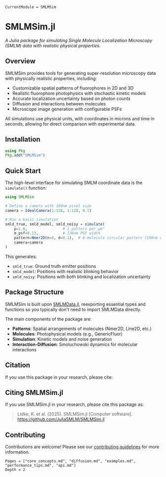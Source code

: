 ```@meta
CurrentModule = SMLMSim
```

# SMLMSim.jl

*A Julia package for simulating Single Molecule Localization Microscopy (SMLM) data with realistic physical properties.*

## Overview

SMLMSim provides tools for generating super-resolution microscopy data with physically realistic properties, including:

- Customizable spatial patterns of fluorophores in 2D and 3D
- Realistic fluorophore photophysics with stochastic kinetic models
- Accurate localization uncertainty based on photon counts
- Diffusion and interactions between molecules
- Microscope image generation with configurable PSFs

All simulations use physical units, with coordinates in microns and time in seconds, allowing for direct comparison with experimental data.

## Installation

```julia
using Pkg
Pkg.add("SMLMSim")
```

## Quick Start

The high-level interface for simulating SMLM coordinate data is the `simulate()` function:

```julia
using SMLMSim

# Define a camera with 100nm pixel size
camera = IdealCamera(1:128, 1:128, 0.1)

# Run a basic simulation
smld_true, smld_model, smld_noisy = simulate(
    ρ=1.0,                # 1 pattern per μm²
    σ_psf=0.13,           # 130nm PSF width
    pattern=Nmer2D(n=8, d=0.1),  # 8-molecule circular pattern (100nm diameter)
    camera=camera
)
```

This generates:
- `smld_true`: Ground truth emitter positions
- `smld_model`: Positions with realistic blinking behavior
- `smld_noisy`: Positions with both blinking and localization uncertainty

## Package Structure

SMLMSim is built upon [SMLMData.jl](https://github.com/JuliaSMLM/SMLMData.jl), reexporting essential types and functions so you typically don't need to import SMLMData directly.

The main components of the package are:

- **Patterns**: Spatial arrangements of molecules (Nmer2D, Line2D, etc.)
- **Molecules**: Photophysical models (e.g., GenericFluor)
- **Simulation**: Kinetic models and noise generation
- **Interaction-Diffusion**: Smoluchowski dynamics for molecular interactions

## Citation

If you use this package in your research, please cite:

## Citing SMLMSim.jl

If you use SMLMSim.jl in your research, please cite this package as:

> Lidke, K. et al. (2025). SMLMSim.jl [Computer software]. https://github.com/JuliaSMLM/SMLMSim.jl

## Contributing

Contributions are welcome! Please see our [contributing guidelines](https://github.com/JuliaSMLM/SMLMSim.jl/blob/main/CONTRIBUTING.md) for more information.

```@contents
Pages = ["core_concepts.md", "diffusion.md", "examples.md", "performance_tips.md", "api.md"]
Depth = 2
```